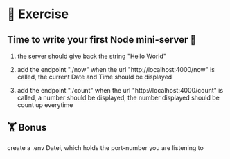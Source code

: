 # :cartwheeling: Exercise

## Time to write your first Node mini-server :rocket:

1. the server should give back the string "Hello World"

2. add the endpoint "./now"
when the url "http://localhost:4000/now" is called, the current Date and Time should be displayed

3. add the endpoint "./count"
when the url "http://localhost:4000/count" is called, a number should be displayed, the number displayed should be count up everytime 


## :weight_lifting: Bonus

create a .env Datei, which holds the port-number you are listening to
